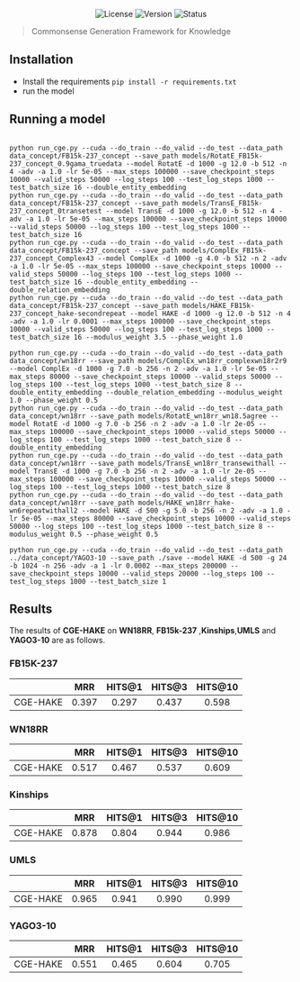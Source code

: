<p align="center">
  <img src="https://img.shields.io/badge/license-MIT-blue.svg" alt="License">
  <img src="https://img.shields.io/badge/version-v1.0.0-green.svg" alt="Version">
  <img src="https://img.shields.io/badge/status-active-brightgreen.svg" alt="Status">
</p>

> Commonsense Generation Framework for Knowledge


## Installation


* Install the requirements `pip install -r requirements.txt`
* run the model

## Running a model

```

python run_cge.py --cuda --do_train --do_valid --do_test --data_path data_concept/FB15k-237_concept --save_path models/RotatE_FB15k-237_concept_0.9gama_truedata --model RotatE -d 1000 -g 12.0 -b 512 -n 4 -adv -a 1.0 -lr 5e-05 --max_steps 100000 --save_checkpoint_steps 10000 --valid_steps 50000 --log_steps 100 --test_log_steps 1000 --test_batch_size 16 --double_entity_embedding
python run_cge.py --cuda --do_train --do_valid --do_test --data_path data_concept/FB15k-237_concept --save_path models/TransE_FB15k-237_concept_0transetest --model TransE -d 1000 -g 12.0 -b 512 -n 4 -adv -a 1.0 -lr 5e-05 --max_steps 100000 --save_checkpoint_steps 10000 --valid_steps 50000 --log_steps 100 --test_log_steps 1000 --test_batch_size 16 
python run_cge.py --cuda --do_train --do_valid --do_test --data_path data_concept/FB15k-237_concept --save_path models/ComplEx_FB15k-237_concept_Complex43 --model ComplEx -d 1000 -g 4.0 -b 512 -n 2 -adv -a 1.0 -lr 5e-05 --max_steps 100000 --save_checkpoint_steps 10000 --valid_steps 50000 --log_steps 100 --test_log_steps 1000 --test_batch_size 16 --double_entity_embedding --double_relation_embedding
python run_cge.py --cuda --do_train --do_valid --do_test --data_path data_concept/FB15k-237_concept --save_path models/HAKE_FB15k-237_concept_hake-secondrepeat --model HAKE -d 1000 -g 12.0 -b 512 -n 4 -adv -a 1.0 -lr 0.0001 --max_steps 100000 --save_checkpoint_steps 10000 --valid_steps 50000 --log_steps 100 --test_log_steps 1000 --test_batch_size 16 --modulus_weight 3.5 --phase_weight 1.0

python run_cge.py --cuda --do_train --do_valid --do_test --data_path data_concept/wn18rr --save_path models/ComplEx_wn18rr_complexwn18r2r9 --model ComplEx -d 1000 -g 7.0 -b 256 -n 2 -adv -a 1.0 -lr 5e-05 --max_steps 80000 --save_checkpoint_steps 10000 --valid_steps 50000 --log_steps 100 --test_log_steps 1000 --test_batch_size 8 --double_entity_embedding --double_relation_embedding --modulus_weight 1.0 --phase_weight 0.5
python run_cge.py --cuda --do_train --do_valid --do_test --data_path data_concept/wn18rr --save_path models/RotatE_wn18rr_wn18.5agree --model RotatE -d 1000 -g 7.0 -b 256 -n 2 -adv -a 1.0 -lr 2e-05 --max_steps 100000 --save_checkpoint_steps 10000 --valid_steps 50000 --log_steps 100 --test_log_steps 1000 --test_batch_size 8 --double_entity_embedding
python run_cge.py --cuda --do_train --do_valid --do_test --data_path data_concept/wn18rr --save_path models/TransE_wn18rr_transewithall --model TransE -d 1000 -g 7.0 -b 256 -n 2 -adv -a 1.0 -lr 2e-05 --max_steps 100000 --save_checkpoint_steps 10000 --valid_steps 50000 --log_steps 100 --test_log_steps 1000 --test_batch_size 8
python run_cge.py --cuda --do_train --do_valid --do_test --data_path data_concept/wn18rr --save_path models/HAKE_wn18rr_hake-wn6repeatwithall2 --model HAKE -d 500 -g 5.0 -b 256 -n 2 -adv -a 1.0 -lr 5e-05 --max_steps 80000 --save_checkpoint_steps 10000 --valid_steps 50000 --log_steps 100 --test_log_steps 1000 --test_batch_size 8 --modulus_weight 0.5 --phase_weight 0.5

python run_cge.py --cuda --do_train --do_valid --do_test --data_path ../data_concept/YAGO3-10 --save_path ./save --model HAKE -d 500 -g 24 -b 1024 -n 256 -adv -a 1 -lr 0.0002 --max_steps 200000 --save_checkpoint_steps 10000 --valid_steps 20000 --log_steps 100 --test_log_steps 1000 --test_batch_size 1
```

## Results
The results of **CGE-HAKE** on **WN18RR**, **FB15k-237** ,**Kinships**,**UMLS** and **YAGO3-10** are as follows.
 
### FB15K-237
| | MRR |  HITS@1 | HITS@3 | HITS@10 |
|:----------:|:----------:|:----------:|:----------:|:----------:|
| CGE-HAKE | 0.397 |0.297 | 0.437 |0.598  |

### WN18RR
| | MRR |  HITS@1 | HITS@3 | HITS@10 |
|:----------:|:----------:|:----------:|:----------:|:----------:|
| CGE-HAKE |0.517|0.467|0.537|0.609 |

### Kinships
| | MRR |  HITS@1 | HITS@3 | HITS@10 |
|:----------:|:----------:|:----------:|:----------:|:----------:|
| CGE-HAKE |  0.878 | 0.804 | 0.944  | 0.986 |

### UMLS
| | MRR |  HITS@1 | HITS@3 | HITS@10 |
|:----------:|:----------:|:----------:|:----------:|:----------:|
| CGE-HAKE |  0.965|0.941|0.990| 0.999 |

### YAGO3-10
| | MRR |  HITS@1 | HITS@3 | HITS@10 |
|:----------:|:----------:|:----------:|:----------:|:----------:|
| CGE-HAKE |  0.551|0.465|0.604| 0.705 |
